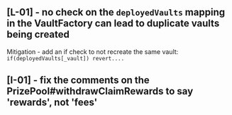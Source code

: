 ## [L-01] - no check on the ``deployedVaults`` mapping in the VaultFactory can lead to duplicate vaults being created
Mitigation - add an if check to not recreate the same vault: ``` if(deployedVaults[_vault]) revert....```

## [I-01] - fix the comments on the PrizePool#withdrawClaimRewards to say 'rewards', not 'fees'